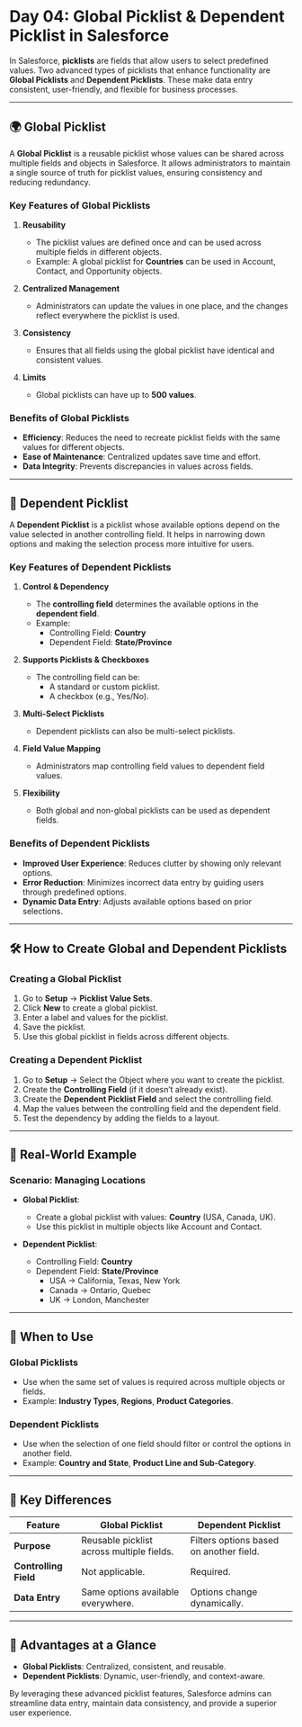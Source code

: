 # Day 04: Global Picklist & Dependent Picklist in Salesforce  

In Salesforce, **picklists** are fields that allow users to select predefined values. Two advanced types of picklists that enhance functionality are **Global Picklists** and **Dependent Picklists**. These make data entry consistent, user-friendly, and flexible for business processes.  

---

## 🌍 **Global Picklist**  

A **Global Picklist** is a reusable picklist whose values can be shared across multiple fields and objects in Salesforce. It allows administrators to maintain a single source of truth for picklist values, ensuring consistency and reducing redundancy.  

### Key Features of Global Picklists  
1. **Reusability**  
   - The picklist values are defined once and can be used across multiple fields in different objects.  
   - Example: A global picklist for **Countries** can be used in Account, Contact, and Opportunity objects.  

2. **Centralized Management**  
   - Administrators can update the values in one place, and the changes reflect everywhere the picklist is used.  

3. **Consistency**  
   - Ensures that all fields using the global picklist have identical and consistent values.  

4. **Limits**  
   - Global picklists can have up to **500 values**.  

### Benefits of Global Picklists  
- **Efficiency**: Reduces the need to recreate picklist fields with the same values for different objects.  
- **Ease of Maintenance**: Centralized updates save time and effort.  
- **Data Integrity**: Prevents discrepancies in values across fields.  

---

## 🔗 **Dependent Picklist**  

A **Dependent Picklist** is a picklist whose available options depend on the value selected in another controlling field. It helps in narrowing down options and making the selection process more intuitive for users.  

### Key Features of Dependent Picklists  
1. **Control & Dependency**  
   - The **controlling field** determines the available options in the **dependent field**.  
   - Example:  
     - Controlling Field: **Country**  
     - Dependent Field: **State/Province**  

2. **Supports Picklists & Checkboxes**  
   - The controlling field can be:  
     - A standard or custom picklist.  
     - A checkbox (e.g., Yes/No).  

3. **Multi-Select Picklists**  
   - Dependent picklists can also be multi-select picklists.  

4. **Field Value Mapping**  
   - Administrators map controlling field values to dependent field values.  

5. **Flexibility**  
   - Both global and non-global picklists can be used as dependent fields.  

### Benefits of Dependent Picklists  
- **Improved User Experience**: Reduces clutter by showing only relevant options.  
- **Error Reduction**: Minimizes incorrect data entry by guiding users through predefined options.  
- **Dynamic Data Entry**: Adjusts available options based on prior selections.  

---

## 🛠️ **How to Create Global and Dependent Picklists**  

### Creating a Global Picklist  
1. Go to **Setup** → **Picklist Value Sets**.  
2. Click **New** to create a global picklist.  
3. Enter a label and values for the picklist.  
4. Save the picklist.  
5. Use this global picklist in fields across different objects.  

### Creating a Dependent Picklist  
1. Go to **Setup** → Select the Object where you want to create the picklist.  
2. Create the **Controlling Field** (if it doesn’t already exist).  
3. Create the **Dependent Picklist Field** and select the controlling field.  
4. Map the values between the controlling field and the dependent field.  
5. Test the dependency by adding the fields to a layout.  

---

## 📝 **Real-World Example**  

### Scenario: Managing Locations  
- **Global Picklist**:  
  - Create a global picklist with values: **Country** (USA, Canada, UK).  
  - Use this picklist in multiple objects like Account and Contact.  

- **Dependent Picklist**:  
  - Controlling Field: **Country**  
  - Dependent Field: **State/Province**  
    - USA → California, Texas, New York  
    - Canada → Ontario, Quebec  
    - UK → London, Manchester  

---

## 🚀 **When to Use**  

### Global Picklists  
- Use when the same set of values is required across multiple objects or fields.  
- Example: **Industry Types**, **Regions**, **Product Categories**.  

### Dependent Picklists  
- Use when the selection of one field should filter or control the options in another field.  
- Example: **Country and State**, **Product Line and Sub-Category**.  

---

## 🔑 **Key Differences**  

| Feature               | Global Picklist                          | Dependent Picklist                      |  
|-----------------------|------------------------------------------|-----------------------------------------|  
| **Purpose**           | Reusable picklist across multiple fields.| Filters options based on another field. |  
| **Controlling Field** | Not applicable.                         | Required.                               |  
| **Data Entry**        | Same options available everywhere.       | Options change dynamically.             |  

---

## 🌟 **Advantages at a Glance**  
- **Global Picklists**: Centralized, consistent, and reusable.  
- **Dependent Picklists**: Dynamic, user-friendly, and context-aware.  

By leveraging these advanced picklist features, Salesforce admins can streamline data entry, maintain data consistency, and provide a superior user experience.  
